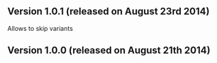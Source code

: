 Version 1.0.1 (released on August 23rd 2014)
-------------

Allows to skip variants

Version 1.0.0 (released on August 21th 2014)
-------------
